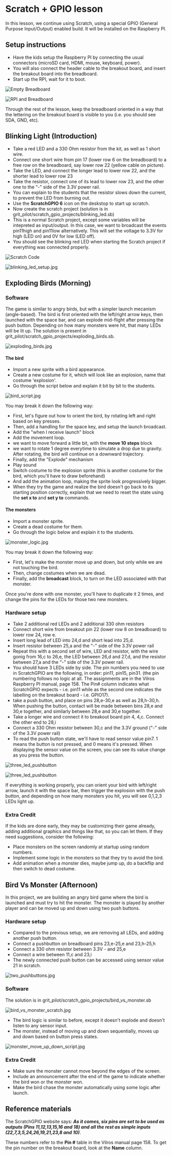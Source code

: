 # Scratch + GPIO lesson

In this lesson, we continue using Scratch, using a special GPIO (General Purpose Input/Output) enabled build. It will be installed on the Raspberry PI.

## Setup instructions
* Have the kids setup the Raspberry PI by connecting the usual connectors (microSD card, HDMI, mouse, keyboard, power).
* You will also connect the header cable to the breakout board, and insert the breakout board into the breadboard.
* Start up the RPI, wait for it to boot.

![Empty Breadboard](https://raw.githubusercontent.com/gritcoding/pilot/master/scratch_gpio_projects/images/breadboard_empty.jpg)

![RPI and Breadboard](https://raw.githubusercontent.com/gritcoding/pilot/master/scratch_gpio_projects/images/rpi_and_breadboard.jpg)

Through the rest of the lesson, keep the breadboard oriented in a way that the 
lettering on the breakout board is visible to you (i.e. you should see SDA, GND, 
etc).

## Blinking Light (Introduction)
* Take a red LED and a 330 Ohm resistor from the kit, as well as 1 short 
wire.
* Connect one short wire from pin 17 (lower row 6 on the breadboard) to a 
free row on the breadboard, say lower row 22 (yellow cable on picture).
* Take the LED, and connect the longer lead to lower row 22, and the 
shorter lead to lower row 23
* Take the resistor, connect one of its lead to lower row 23, and the other 
one to the "-" side of the 3.3V power rail.
 * You can explain to the students that the resistor slows down the current, to prevent the LED from burning out.
* Use the **ScratchGPIO 6** icon on the deskstop to start up scratch.
* Now create the scratch project (solution is in 
grit_pilot/scratch_gpio_projects/blinking_led.sb)
 * This is a normal Scratch project, except some variables will be 
intepreted as input/output. In this case, we want to broadcast the events 
pin11high and pin11low alternatively. This will set the voltage to 3.3V for 
high (LED on) and 0V for low (LED off).
 * You should see the blinking red LED when starting the Scratch project if 
everything was connected properly.

![Scratch Code](https://raw.githubusercontent.com/gritcoding/pilot/master/scratch_gpio_projects/images/scratch_blinking_light.png)

![blinking_led_setup.jpg](https://raw.githubusercontent.com/gritcoding/pilot/master/scratch_gpio_projects/images/blinking_led_setup.jpg)


## Exploding Birds (Morning)
### Software
The game is similar to angry birds, but with a simpler launch mecanism (angle-based). The bird  is first oriented with the left/right arrow keys, then launched with the space bar, and can explode mid-flight after pressing the push button. Depending on how many monsters were hit, that many LEDs will be lit up. The solution is present in grit_pilot/scratch_gpio_projects/exploding_birds.sb. 

![exploding_birds.jpg](https://raw.githubusercontent.com/gritcoding/pilot/master/scratch_gpio_projects/images/exploding_birds.jpg)


#### The bird
* Import a new sprite with a bird appearance.
* Create a new costume for it, which will look like an explosion, name that costume 'explosion'.
* Go through the script below and explain it bit by bit to the students.

![bird_script.jpg](https://raw.githubusercontent.com/gritcoding/pilot/master/scratch_gpio_projects/images/bird_script.jpg)

You may break it down the following way:
* First, let's figure out how to orient the bird, by rotating left and right based on key presses.
* Then, add a handling for the space key, and setup the launch broadcast.
* Add the "when I receive launch" block
* Add the movement loop.
 * we want to move forward a little bit, with the **move 10 steps** block
 * we want to rotate 1 degree everytime to simulate a drop due to gravity. After rotating, the bird will continue on a downward trajectory.
* Finally, add the "Explode" mechanism
 * Play sound
 * Switch costume to the explosion sprite (this is another costume for the bird, which you'll have to draw beforehand)
 * And add the animation loop, making the sprite look progressively bigger.
* When they try the game and realize the bird doesn't go back to its starting position correctly, explain that we need to reset the state using the **set x to** and **set y to** commands.

#### The monsters
* Import a monster sprite.
* Create a dead costume for them.
* Go through the logic below and explain it to the students.

![monster_logic.jpg](https://raw.githubusercontent.com/gritcoding/pilot/master/scratch_gpio_projects/images/monster_logic.jpg)

You may break it down the following way:
* First, let's make the monster move up and down, but only while we are not touching the bird.
* Then, change costumes when we are dead.
* Finally, add the **broadcast** block, to turn on the LED associated with that monster.

Once you're done with one monster, you'll have to duplicate it 2 times, and change the pins for the LEDs for those two new monsters.

### Hardware setup
* Take 2 additional red LEDs and 2 additional 330 ohm resistors
* Connect short wire from breakout pin 22 (lower row 8 on breadboard) to 
lower row 24, row e.
* Insert long lead of LED into 24,d and short lead into 25,d.
* Insert resistor between 25,a and the "-" side of the 3.3V power rail
* Repeat this with a second set of wire, LED and resistor, with the wire 
gonig from 16,c to 26,e, the LED between 26,d and 27,d, and the resistor 
between 27,a and the "-" side of the 3.3V power rail.
* You should have 3 LEDs side by side. The pin numbers you need to use in 
ScratchGPIO are the following, in order: pin11, pin15, pin31. (the pin 
numbering follows no logic at all. The assignments are in the Vilros Raspberry PI manual, page 158. The Pin# column indicates what ScratchGPIO expects - i.e. pin11 while as the second one indicates the labelling on the breakout board - i.e. GPIO17).
* take a push button, and place on pins 28,e-30,e as well as 28,h-30,h. 
When pushing the button, contact will be made between bins 28,e and 30,e 
together, and similarly between 28,e and 30,e together. 
* Take a longer wire and connect it to breakout board pin 4, 4,c. Connect 
the other end to 28,i 
* Connect a 330 Ohm resistor between 30,c and the 3.3V ground ("-" side of 
the 3.3V power rail)
* To read the push button state, we'll have to read sensor value pin7. 1 
means the button is not pressed, and 0 means it's pressed. When displaying 
the sensor value on the screen, you can see its value change as you press 
the button.

![three_led_pushbutton](https://raw.githubusercontent.com/gritcoding/pilot/master/scratch_gpio_projects/images/three_leds_pushbutton.jpg)

![three_led_pushbutton](https://raw.githubusercontent.com/gritcoding/pilot/master/scratch_gpio_projects/images/three_leds_pushbutton_top.jpg)

If everything is working properly, you can orient your bird with left/right arrow, launch it with the space bar, then trigger the explosion with the push button, and depending on how many monsters you hit, you will see 0,1,2,3 LEDs light up.

### Extra Credit
If the kids are done early, they may be customizing their game already, adding additional graphics and things like that, so you can let them. If they need suggestions, consider the following:
* Place monsters on the screen randomly at startup using random numbers.
* Implement some logic in the monsters so that they try to avoid the bird.
* Add animation when a monster dies, maybe jump up, do a backflip and then switch to dead costume.

## Bird Vs Monster (Afternoon)
In this project, we are building an angry bird game where the bird is launched and must try to hit the monster. The monster is played by another player and can be moved up and down using two push buttons.

### Hardware setup
* Compared to the previous setup, we are removing all LEDs, and adding another push button.
* Connect a pushbutton on breadboard pins 23,e-25,e and 23,h-25,h
* Connect a 330 ohm resistor between 3.3V - and 25,e
* Connect a wire between 11,c and 23,i
* The newly connected push button can be accessed using sensor value 21 in scratch.

![two_pushbuttons.jpg](https://raw.githubusercontent.com/gritcoding/pilot/master/scratch_gpio_projects/images/two_pushbuttons.jpg)

### Software

The solution is in grit_pilot/scratch_gpio_projects/bird_vs_monster.sb

![bird_vs_monster_scratch.jpg](https://raw.githubusercontent.com/gritcoding/pilot/master/scratch_gpio_projects/images/bird_vs_monster_scratch.jpg)

* The bird logic is similar to before, except it doesn't explode and doesn't listen to any sensor input.
* The monster, instead of moving up and down sequentially, moves up and down based on button press states.

![monster_move_up_down_script.jpg](https://raw.githubusercontent.com/gritcoding/pilot/master/scratch_gpio_projects/images/monster_move_up_down_script.jpg)

### Extra Credit
* Make sure the monster cannot move beyond the edges of the screen.
* Include an announcement after the end of the game to indicate whether the bird won or the monster won.
* Make the bird chase the monster automatically using some logic after launch.

## Reference materials
The ScratchGPIO website says: ***As it comes, six pins are set to be used as outputs (Pins 11,12,13,15,16 and 18) and all the rest as simple inputs (22,7,3,5,24,26,19,21,23,8 and 10)***.

These numbers refer to the **Pin #** table in the Vilros manual page 158. To get the pin number on the breakout board, look at the **Name** column.